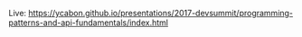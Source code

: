 Live: https://ycabon.github.io/presentations/2017-devsummit/programming-patterns-and-api-fundamentals/index.html
